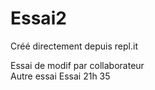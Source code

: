 # Essai2
Créé directement depuis repl.it  

Essai de modif par collaborateur  
Autre essai
Essai 21h
35